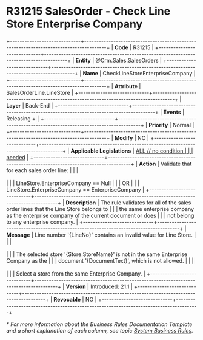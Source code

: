 ﻿---
erp.type: business-rule
erp.entity: Crm.Sales.SalesOrders
---

# R31215 SalesOrder - Check Line Store Enterprise Company
+-----------------------------+---------------------------------------------------------------------------------------+
| **Code**                    | R31215                                                                                |
+-----------------------------+---------------------------------------------------------------------------------------+
| **Entity**                  | @Crm.Sales.SalesOrders                                                                |
+-----------------------------+---------------------------------------------------------------------------------------+
| **Name**                    | CheckLineStoreEnterpriseCompany                                                       |
+-----------------------------+---------------------------------------------------------------------------------------+
| **Attribute**               | SalesOrderLine.LineStore                                                              |
+-----------------------------+---------------------------------------------------------------------------------------+
| **Layer**                   | Back-End                                                                              |
+-----------------------------+---------------------------------------------------------------------------------------+
| **Events**                  | Releasing +                                                                           |
+-----------------------------+---------------------------------------------------------------------------------------+
| **Priority**                | Normal                                                                                |
+-----------------------------+---------------------------------------------------------------------------------------+
| **Modify**                  | NO                                                                                    |
+-----------------------------+---------------------------------------------------------------------------------------+
| **Applicable Legislations** | [ALL // no condition                                                                  |
|                             | needed](xref:applicable-legislations)                                                 |
+-----------------------------+---------------------------------------------------------------------------------------+
| **Action**                  | Validate that for each sales order line:                                              |
|                             | <br/><br/>                                                                            |
|                             | LineStore.EnterpriseCompany == Null                                                   |
|                             | OR                                                                                    |
|                             | LineStore.EnterpriseCompany == EnterpriseCompany                                      |
+-----------------------------+---------------------------------------------------------------------------------------+
| **Description**             | The rule validates for all of the sales order lines that the Line Store belongs to    |
|                             | the same enterprise company as the enterprise company of the current document or does |
|                             | not belong to any enterprise company.                                                 |
+-----------------------------+---------------------------------------------------------------------------------------+
| **Message**                 | Line number \'{LineNo}\' contains an invalid value for Line Store.                    |
|                             | <br/><br/>                                                                            |
|                             | The selected store \'{Store.StoreName}\' is not in the same Enterprise Company as the |
|                             | document \'{DocumentText}\', which is not allowed.                                    |
|                             | <br/><br/>                                                                            |
|                             | Select a store from the same Enterprise Company.                                      |
+-----------------------------+---------------------------------------------------------------------------------------+
| **Version**                 | Introduced: 21.1                                                                      |
+-----------------------------+---------------------------------------------------------------------------------------+
| **Revocable**               | NO                                                                                    |
+-----------------------------+---------------------------------------------------------------------------------------+

*\* For more information about the Business Rules Documentation Template and a short explanation of each column, see
topic [System Business Rules](../templates/template-description-system-business-rules.md).*
